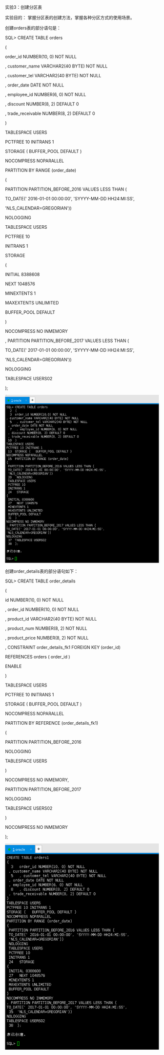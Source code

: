 实验3：创建分区表

实验目的：
掌握分区表的创建方法，掌握各种分区方式的使用场景。


 创建orders表的部分语句是：

SQL> CREATE TABLE orders 

(

 order_id NUMBER(10, 0) NOT NULL 
 
 , customer_name VARCHAR2(40 BYTE) NOT NULL 
 
 , customer_tel VARCHAR2(40 BYTE) NOT NULL 
 
 , order_date DATE NOT NULL 
 
 , employee_id NUMBER(6, 0) NOT NULL 
 
 , discount NUMBER(8, 2) DEFAULT 0 
 
 , trade_receivable NUMBER(8, 2) DEFAULT 0 
 
) 

TABLESPACE USERS 

PCTFREE 10 INITRANS 1 

STORAGE (   BUFFER_POOL DEFAULT ) 

NOCOMPRESS NOPARALLEL 

PARTITION BY RANGE (order_date) 

(

 PARTITION PARTITION_BEFORE_2016 VALUES LESS THAN (
 
 TO_DATE(' 2016-01-01 00:00:00', 'SYYYY-MM-DD HH24:MI:SS',
 
 'NLS_CALENDAR=GREGORIAN')) 
 
 NOLOGGING 
 
 TABLESPACE USERS 
 
 PCTFREE 10 
 
 INITRANS 1 
 
 STORAGE 
 
( 

 INITIAL 8388608 
 
 NEXT 1048576 
 
 MINEXTENTS 1 
 
 MAXEXTENTS UNLIMITED 
 
 BUFFER_POOL DEFAULT 
 
) 

NOCOMPRESS NO INMEMORY  

, PARTITION PARTITION_BEFORE_2017 VALUES LESS THAN (

TO_DATE(' 2017-01-01 00:00:00', 'SYYYY-MM-DD HH24:MI:SS',

'NLS_CALENDAR=GREGORIAN')) 

NOLOGGING 

TABLESPACE USERS02 

);

![第一步](https://github.com/WangHanWei19971211/Oracle/blob/master/test3/order.png)


创建order_details表的部分语句如下：

SQL> CREATE TABLE order_details 

(

id NUMBER(10, 0) NOT NULL 

, order_id NUMBER(10, 0) NOT NULL

, product_id VARCHAR2(40 BYTE) NOT NULL 

, product_num NUMBER(8, 2) NOT NULL 

, product_price NUMBER(8, 2) NOT NULL 

, CONSTRAINT order_details_fk1 FOREIGN KEY  (order_id)

REFERENCES orders  (  order_id   )

ENABLE 

) 

TABLESPACE USERS 

PCTFREE 10 INITRANS 1 

STORAGE (   BUFFER_POOL DEFAULT ) 

NOCOMPRESS NOPARALLEL

PARTITION BY REFERENCE (order_details_fk1)

(

PARTITION PARTITION_BEFORE_2016 

NOLOGGING 

TABLESPACE USERS 

) 

NOCOMPRESS NO INMEMORY, 

PARTITION PARTITION_BEFORE_2017 

NOLOGGING 

TABLESPACE USERS02

) 

NOCOMPRESS NO INMEMORY  

);

![第二步](https://github.com/WangHanWei19971211/Oracle/blob/master/test3/orders1.png)
